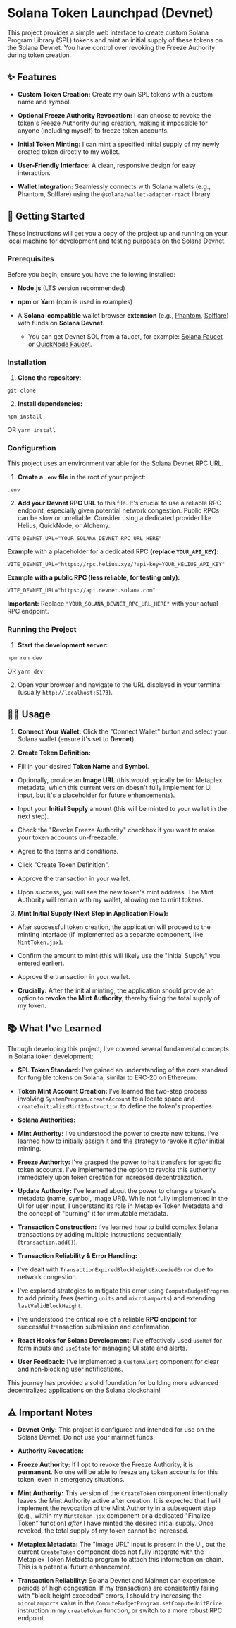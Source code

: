 # Solana Token Launchpad (Devnet)

This project provides a simple web interface to create custom Solana Program Library (SPL) tokens and mint an initial supply of these tokens on the Solana Devnet. You have control over revoking the Freeze Authority during token creation.

## ✨ Features

* **Custom Token Creation:** Create my own SPL tokens with a custom name and symbol.

* **Optional Freeze Authority Revocation:** I can choose to revoke the token's Freeze Authority during creation, making it impossible for anyone (including myself) to freeze token accounts.

* **Initial Token Minting:** I can mint a specified initial supply of my newly created token directly to my wallet.

* **User-Friendly Interface:** A clean, responsive design for easy interaction.

* **Wallet Integration:** Seamlessly connects with Solana wallets (e.g., Phantom, Solflare) using the `@solana/wallet-adapter-react` library.

## 🚀 Getting Started

These instructions will get you a copy of the project up and running on your local machine for development and testing purposes on the Solana Devnet.

### Prerequisites

Before you begin, ensure you have the following installed:

* **Node.js** (LTS version recommended)

* **npm** or **Yarn** (npm is used in examples)

* A **Solana-compatible** wallet browser **extension** (e.g., [Phantom](https://phantom.app/download), [Solflare](https://solflare.com/access)) with funds on **Solana Devnet**.

  * You can get Devnet SOL from a faucet, for example: [Solana Faucet](https://solana-labs.github.io/solana-web3.js/dev/faucet.html) or [QuickNode Faucet](https://faucet.quicknode.com/solana/devnet).

### Installation

1. **Clone the repository:**

`git clone`


2. **Install dependencies:**

`npm install`

OR
`yarn install`


### Configuration

This project uses an environment variable for the Solana Devnet RPC URL.

1. **Create a `.env` file** in the root of your project:

`.env`


2. **Add your Devnet RPC URL** to this file. It's crucial to use a reliable RPC endpoint, especially given potential network congestion. Public RPCs can be slow or unreliable. Consider using a dedicated provider like Helius, QuickNode, or Alchemy.

`VITE_DEVNET_URL="YOUR_SOLANA_DEVNET_RPC_URL_HERE"`


**Example** with a placeholder for a dedicated RPC **(replace `YOUR_API_KEY`):**

`VITE_DEVNET_URL="https://rpc.helius.xyz/?api-key=YOUR_HELIUS_API_KEY"`


**Example with a public RPC (less reliable, for testing only):**

`VITE_DEVNET_URL="https://api.devnet.solana.com"`


**Important:** Replace `"YOUR_SOLANA_DEVNET_RPC_URL_HERE"` with your actual RPC endpoint.

### Running the Project

1. **Start the development server:**

`npm run dev`

OR
`yarn dev`


2. Open your browser and navigate to the URL displayed in your terminal (usually `http://localhost:5173`).

## 👨‍💻 Usage

1. **Connect Your Wallet:** Click the "Connect Wallet" button and select your Solana wallet (ensure it's set to **Devnet**).

2. **Create Token Definition:**

* Fill in your desired **Token Name** and **Symbol**.

* Optionally, provide an **Image URL** (this would typically be for Metaplex metadata, which this current version doesn't fully implement for UI input, but it's a placeholder for future enhancements).

* Input your **Initial Supply** amount (this will be minted to your wallet in the next step).

* Check the "Revoke Freeze Authority" checkbox if you want to make your token accounts un-freezable.

* Agree to the terms and conditions.

* Click "Create Token Definition".

* Approve the transaction in your wallet.

* Upon success, you will see the new token's mint address. The Mint Authority will remain with my wallet, allowing me to mint tokens.

3. **Mint Initial Supply (Next Step in Application Flow):**

* After successful token creation, the application will proceed to the minting interface (if implemented as a separate component, like `MintToken.jsx`).

* Confirm the amount to mint (this will likely use the "Initial Supply" you entered earlier).

* Approve the transaction in your wallet.

* **Crucially:** After the initial minting, the application should provide an option to **revoke the Mint Authority**, thereby fixing the total supply of my token.

## 📚 What I've Learned

Through developing this project, I've covered several fundamental concepts in Solana token development:

* **SPL Token Standard:** I've gained an understanding of the core standard for fungible tokens on Solana, similar to ERC-20 on Ethereum.

* **Token Mint Account Creation:** I've learned the two-step process involving `SystemProgram.createAccount` to allocate space and `createInitializeMint2Instruction` to define the token's properties.

* **Solana Authorities:**

* **Mint Authority:** I've understood the power to create new tokens. I've learned how to initially assign it and the strategy to revoke it *after* initial minting.

* **Freeze Authority:** I've grasped the power to halt transfers for specific token accounts. I've implemented the option to revoke this authority immediately upon token creation for increased decentralization.

* **Update Authority:** I've learned about the power to change a token's metadata (name, symbol, image URI). While not fully implemented in the UI for user input, I understand its role in Metaplex Token Metadata and the concept of "burning" it for immutable metadata.

* **Transaction Construction:** I've learned how to build complex Solana transactions by adding multiple instructions sequentially (`transaction.add()`).

* **Transaction Reliability & Error Handling:**

* I've dealt with `TransactionExpiredBlockheightExceededError` due to network congestion.

* I've explored strategies to mitigate this error using `ComputeBudgetProgram` to add priority fees (setting `units` and `microLamports`) and extending `lastValidBlockHeight`.

* I've understood the critical role of a reliable **RPC endpoint** for successful transaction submission and confirmation.

* **React Hooks for Solana Development:** I've effectively used `useRef` for form inputs and `useState` for managing UI state and alerts.

* **User Feedback:** I've implemented a `CustomAlert` component for clear and non-blocking user notifications.

This journey has provided a solid foundation for building more advanced decentralized applications on the Solana blockchain!

## ⚠️ Important Notes

* **Devnet Only:** This project is configured and intended for use on the Solana Devnet. Do not use your mainnet funds.

* **Authority Revocation:**

* **Freeze Authority:** If I opt to revoke the Freeze Authority, it is **permanent**. No one will be able to freeze any token accounts for this token, even in emergency situations.

* **Mint Authority:** This version of the `CreateToken` component intentionally leaves the Mint Authority active after creation. It is expected that I will implement the revocation of the Mint Authority in a subsequent step (e.g., within my `MintToken.jsx` component or a dedicated "Finalize Token" function) *after* I have minted the desired initial supply. Once revoked, the total supply of my token cannot be increased.

* **Metaplex Metadata:** The "Image URL" input is present in the UI, but the current `CreateToken` component does not fully integrate with the Metaplex Token Metadata program to attach this information on-chain. This is a potential future enhancement.

* **Transaction Reliability:** Solana Devnet and Mainnet can experience periods of high congestion. If my transactions are consistently failing with "block height exceeded" errors, I should try increasing the `microLamports` value in the `ComputeBudgetProgram.setComputeUnitPrice` instruction in my `createToken` function, or switch to a more robust RPC endpoint.
